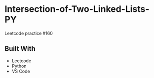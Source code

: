 # Intersection-of-Two-Linked-Lists-PY
Leetcode practice #160

## Built With
- Leetcode
- Python
- VS Code
